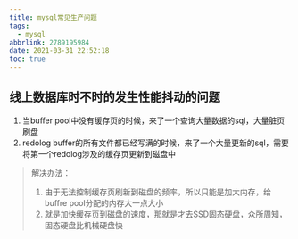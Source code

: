 ```yaml
---
title: mysql常见生产问题
tags:
  - mysql
abbrlink: 2789195984
date: 2021-03-31 22:52:18
toc: true
---
```


## 线上数据库时不时的发生性能抖动的问题

<!-- more -->

1. 当buffer pool中没有缓存页的时候，来了一个查询大量数据的sql，大量脏页刷盘
2. redolog buffer的所有文件都已经写满的时候，来了一个大量更新的sql，需要将第一个redolog涉及的缓存页更新到磁盘中

> 解决办法：
>
> 1. 由于无法控制缓存页刷新到磁盘的频率，所以只能是加大内存，给buffre pool分配的内存大一点大小
> 2. 就是加快缓存页到磁盘的速度，那就是才去SSD固态硬盘，众所周知，固态硬盘比机械硬盘快